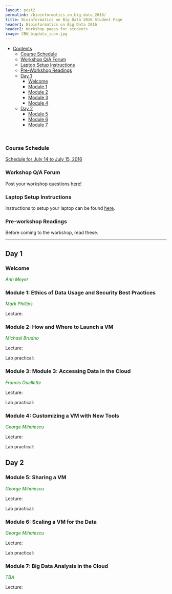 ```yaml
---
layout: post2
permalink: /bioinformatics_on_big_data_2016/
title: Bioinformatics on Big Data 2016 Student Page
header1: Bioinformatics on Big Data 2016
header2: Workshop pages for students
image: CBW_bigdata_icon.jpg
---
```



<ul id="navmenu">
  <li><a href="#">Contents</a>
     <ul class="sub1">
     <li><a href="#course_schedule">Course Schedule</a></li>
     <li><a href="#q_a_forum">Workshop Q/A Forum</a></li>
     <li><a href="#laptop_setup">Laptop Setup Instructions</a></li>
     <li><a href="#pre_readings">Pre-Workshop Readings</a></li>
      <li><a href="#day1">Day 1</a>
         <ul class="sub2">  
           <li><a href="#welcome">Welcome</a></li>
           <li><a href="#module_1">Module 1</a></li>
           <li><a href="#module_2">Module 2</a></li>
           <li><a href="#module_3">Module 3</a></li>
           <li><a href="#module_4">Module 4</a></li>
        </ul>
      </li>
       <li><a href="#day_2">Day 2</a>
          <ul class="sub2">
             <li><a href="#module_5">Module 5</a></li>
             <li><a href="#module_6">Module 6</a></li>
             <li><a href="#module_7">Module 7</a></li>
           </ul>
       </li>
    </ul>
  </li>
</ul>  

<br>
  
###  Course Schedule  <a id="course_schedule"></a>

<a href="http://bioinformatics-ca.github.io/2016_workshops/collaboratory/BigData_2016_Schedule_v3.pdf">Schedule for July 14 to July 15, 2016</a>


###  Workshop Q/A Forum <a id="q_a_forum"></a>

  Post your workshop questions <a href="http://todaysmeet.com/Collaboratory2016">here</a>!



###  Laptop Setup Instructions <a id="laptop_setup"></a>

  Instructions to setup your laptop can be found <a href="http://bioinformatics-ca.github.io/2016_workshops/collaboratory/laptop_setup_instructions.pdf">here</a>.


###  Pre-workshop Readings <a id="pre_readings"></a>

  Before coming to the workshop, read these.


***

##  Day 1 <a id="day_1"></a>

###  Welcome <a id="welcome"></a>

  *<font color="green">Ann Meyer</font>* 
<br>

###  Module 1: Ethics of Data Usage and Security Best Practices <a id="module_1"></a>

   *<font color="green">Mark Phillips</font>*

  Lecture:


###  Module 2: How and Where to Launch a VM <a id="module_2"></a>

   *<font color="green">Michael Brudno</font>*

  Lecture:

  Lab practical:


###  Module 3: Module 3: Accessing Data in the Cloud <a id="module_3"></a>

   *<font color="green">Francis Ouellette</font>*

  Lecture:

  Lab practical:


###  Module 4: Customizing a VM with New Tools <a id="module_4"></a>

   *<font color="green">George Mihaiescu</font>*
  
  Lecture:

  Lab practical:


##  Day 2 <a id="day_2"></a>

###  Module 5: Sharing a VM <a id="module_5"></a>

   *<font color="green">George Mihaiescu</font>*
 
 Lecture:

 Lab practical:


###  Module 6: Scaling a VM for the Data <a id="module_6"></a>

   *<font color="green">George Mihaiescu</font>*
 
 Lecture:

 Lab practical:


###  Module 7: Big Data Analysis in the Cloud <a id="module_7"></a>

   *<font color="green">TBA</font>*
 
 Lecture:
